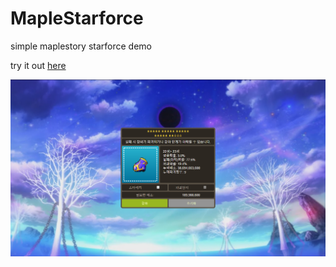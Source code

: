 # MapleStarforce
simple maplestory starforce demo

try it out [here](https://aoc272.github.io/MapleStarforce/)

![](./images/screenshot.png)
